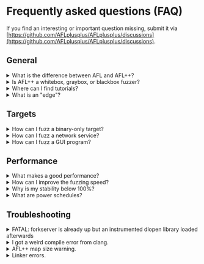 # Frequently asked questions (FAQ)

If you find an interesting or important question missing, submit it via
[https://github.com/AFLplusplus/AFLplusplus/discussions](https://github.com/AFLplusplus/AFLplusplus/discussions).

## General

<details>
  <summary id="what-is-the-difference-between-afl-and-aflplusplus">What is the difference between AFL and AFL++?</summary><p>

  AFL++ is a superior fork to Google's AFL - more speed, more and better
  mutations, more and better instrumentation, custom module support, etc.

  American Fuzzy Lop (AFL) was developed by Michał "lcamtuf" Zalewski starting
  in 2013/2014, and when he left Google end of 2017 he stopped developing it.

  At the end of 2019, the Google fuzzing team took over maintenance of AFL,
  however, it is only accepting PRs from the community and is not developing
  enhancements anymore.

  In the second quarter of 2019, 1 1/2 years later, when no further development
  of AFL had happened and it became clear there would none be coming, AFL++ was
  born, where initially community patches were collected and applied for bug
  fixes and enhancements. Then from various AFL spin-offs - mostly academic
  research - features were integrated. This already resulted in a much advanced
  AFL.

  Until the end of 2019, the AFL++ team had grown to four active developers
  which then implemented their own research and features, making it now by far
  the most flexible and feature rich guided fuzzer available as open source. And
  in independent fuzzing benchmarks it is one of the best fuzzers available,
  e.g., [Fuzzbench
  Report](https://www.fuzzbench.com/reports/2020-08-03/index.html).
</p></details>

<details>
  <summary id="is-afl-a-whitebox-graybox-or-blackbox-fuzzer">Is AFL++ a whitebox, graybox, or blackbox fuzzer?</summary><p>

  The definition of the terms whitebox, graybox, and blackbox fuzzing varies
  from one source to another. For example, "graybox fuzzing" could mean
  binary-only or source code fuzzing, or something completely different.
  Therefore, we try to avoid them.

  [The Fuzzing Book](https://www.fuzzingbook.org/html/GreyboxFuzzer.html#AFL:-An-Effective-Greybox-Fuzzer)
  describes the original AFL to be a graybox fuzzer. In that sense, AFL++ is
  also a graybox fuzzer.
</p></details>

<details>
  <summary id="where-can-i-find-tutorials">Where can I find tutorials?</summary><p>

  We compiled a list of tutorials and exercises, see
  [tutorials.md](tutorials.md).
</p></details>

<details>
  <summary id="what-is-an-edge">What is an "edge"?</summary><p>

  A program contains `functions`, `functions` contain the compiled machine code.
  The compiled machine code in a `function` can be in a single or many `basic
  blocks`. A `basic block` is the **largest possible number of subsequent machine
  code instructions** that has **exactly one entry point** (which can be be entered by
  multiple other basic blocks) and runs linearly **without branching or jumping to
  other addresses** (except at the end).

  ```
  function() {
    A:
      some
      code
    B:
      if (x) goto C; else goto D;
    C:
      some code
      goto E
    D:
      some code
      goto B
    E:
      return
  }
  ```

  Every code block between two jump locations is a `basic block`.

  An `edge` is then the unique relationship between two directly connected
  `basic blocks` (from the code example above):

  ```
                Block A
                  |
                  v
                Block B  <------+
              /        \       |
              v          v      |
          Block C    Block D --+
              \
                v
                Block E
  ```

  Every line between two blocks is an `edge`. Note that a few basic block loop
  to itself, this too would be an edge.
</p></details>

## Targets

<details>
  <summary id="how-can-i-fuzz-a-binary-only-target">How can I fuzz a binary-only target?</summary><p>

  AFL++ is a great fuzzer if you have the source code available.

  However, if there is only the binary program and no source code available,
  then the standard non-instrumented mode is not effective.

  To learn how these binaries can be fuzzed, read
  [fuzzing_binary-only_targets.md](fuzzing_binary-only_targets.md).
</p></details>

<details>
  <summary id="how-can-i-fuzz-a-network-service">How can I fuzz a network service?</summary><p>

  The short answer is - you cannot, at least not "out of the box".

  For more information on fuzzing network services, see
  [best_practices.md#fuzzing-a-network-service](best_practices.md#fuzzing-a-network-service).
</p></details>

<details>
  <summary id="how-can-i-fuzz-a-gui-program">How can I fuzz a GUI program?</summary><p>

  Not all GUI programs are suitable for fuzzing. If the GUI program can read the
  fuzz data from a file without needing any user interaction, then it would be
  suitable for fuzzing.

  For more information on fuzzing GUI programs, see
  [best_practices.md#fuzzing-a-gui-program](best_practices.md#fuzzing-a-gui-program).
</p></details>

## Performance

<details>
  <summary id="what-makes-a-good-performance">What makes a good performance?</summary><p>

  Good performance generally means "making the fuzzing results better". This can
  be influenced by various factors, for example, speed (finding lots of paths
  quickly) or thoroughness (working with decreased speed, but finding better
  mutations).
</p></details>

<details>
  <summary id="how-can-i-improve-the-fuzzing-speed">How can I improve the fuzzing speed?</summary><p>

  There are a few things you can do to improve the fuzzing speed, see
  [best_practices.md#improving-speed](best_practices.md#improving-speed).
</p></details>

<details>
  <summary id="why-is-my-stability-below-100percent">Why is my stability below 100%?</summary><p>

  Stability is measured by how many percent of the edges in the target are
  "stable". Sending the same input again and again should take the exact same
  path through the target every time. If that is the case, the stability is
  100%.

  If, however, randomness happens, e.g., a thread reading other external data,
  reaction to timing, etc., then in some of the re-executions with the same data
  the edge coverage result will be different across runs. Those edges that
  change are then flagged "unstable".

  The more "unstable" edges there are, the harder it is for AFL++ to identify
  valid new paths.

  If you fuzz in persistent mode (`AFL_LOOP` or `LLVMFuzzerTestOneInput()`
  harnesses, a large number of unstable edges can mean that the target keeps
  internal state and therefore it is possible that crashes cannot be replayed.
  In such a case do either **not** fuzz in persistent mode (remove `AFL_LOOP()`
  from your harness or call `LLVMFuzzerTestOneInput()` harnesses with `@@`),
  or set a low  `AFL_LOOP` value, e.g. 100, and enable `AFL_PERSISTENT_RECORD`
  in `config.h` with the same value.

  A value above 90% is usually fine and a value above 80% is also still ok, and
  even a value above 20% can still result in successful finds of bugs. However,
  it is recommended that for values below 90% or 80% you should take
  countermeasures to improve stability.

  For more information on stability and how to improve the stability value, see
  [best_practices.md#improving-stability](best_practices.md#improving-stability).
</p></details>

<details>
  <summary id="what-are-power-schedules">What are power schedules?</summary><p>

  Not every item in our queue/corpus is the same, some are more interesting,
  others provide little value.
  A power schedule measures how "interesting" a value is, and depending on
  the calculated value spends more or less time mutating it.

  AFL++ comes with several power schedules, initially ported from
  [AFLFast](https://github.com/mboehme/aflfast), however, modified to be more
  effective and several more modes added.

  The most effective modes are `-p fast` (default) and `-p explore`.

  If you fuzz with several parallel afl-fuzz instances, then it is beneficial
  to assign a different schedule to each instance, however the majority should
  be `fast` and `explore`.

  It does not make sense to explain the details of the calculation and
  reasoning behind all of the schedules. If you are interested, read the source
  code and the AFLFast paper.
</p></details>

## Troubleshooting

<details>
  <summary id="fatal-forkserver-is-already-up-but-an-instrumented-dlopen-library-loaded-afterwards">FATAL: forkserver is already up but an instrumented dlopen library loaded afterwards</summary><p>

  It can happen that you see this error on startup when fuzzing a target:

  ```
  [-] FATAL: forkserver is already up, but an instrumented dlopen() library
             loaded afterwards. You must AFL_PRELOAD such libraries to be able
             to fuzz them or LD_PRELOAD to run outside of afl-fuzz.
             To ignore this set AFL_IGNORE_PROBLEMS=1.
  ```

  As the error describes, a dlopen() call is happening in the target that is
  loading an instrumented library after the forkserver is already in place. This
  is a problem for afl-fuzz because when the forkserver is started, we must know
  the map size already and it can't be changed later.

  The best solution is to simply set `AFL_PRELOAD=foo.so` to the libraries that
  are dlopen'ed (e.g., use `strace` to see which), or to set a manual forkserver
  after the final dlopen().

  If this is not a viable option, you can set `AFL_IGNORE_PROBLEMS=1` but then
  the existing map will be used also for the newly loaded libraries, which
  allows it to work, however, the efficiency of the fuzzing will be partially
  degraded. Note that there is additionally `AFL_IGNORE_PROBLEMS_COVERAGE` to
  additionally tell AFL++ to ignore any coverage from the late loaded libaries.
</p></details>

<details>
  <summary id="i-got-a-weird-compile-error-from-clang">I got a weird compile error from clang.</summary><p>

  If you see this kind of error when trying to instrument a target with
  afl-cc/afl-clang-fast/afl-clang-lto:

  ```
  /prg/tmp/llvm-project/build/bin/clang-13: symbol lookup error: /usr/local/bin/../lib/afl//cmplog-instructions-pass.so: undefined symbol: _ZNK4llvm8TypeSizecvmEv
  clang-13: error: unable to execute command: No such file or directory
  clang-13: error: clang frontend command failed due to signal (use -v to see invocation)
  clang version 13.0.0 (https://github.com/llvm/llvm-project 1d7cf550721c51030144f3cd295c5789d51c4aad)
  Target: x86_64-unknown-linux-gnu
  Thread model: posix
  InstalledDir: /prg/tmp/llvm-project/build/bin
  clang-13: note: diagnostic msg:
  ********************
  ```

  Then this means that your OS updated the clang installation from an upgrade
  package and because of that the AFL++ llvm plugins do not match anymore.

  Solution: `git pull ; make clean install` of AFL++.
</p></details>

<details>
  <summary id="afl-map-size-warning">AFL++ map size warning.</summary><p>

  When you run a large instrumented program stand-alone or via afl-showmap
  you might see a warning like the following:

  ```
  Warning: AFL++ tools might need to set AFL_MAP_SIZE to 223723 to be able to run this instrumented program if this crashes!
  ```

  Depending how the target works it might also crash afterwards.

  Solution: just do an `export AFL_MAP_SIZE=(the value in the warning)`.
</p></details>

<details>
  <summary id="linker-errors">Linker errors.</summary><p>

  If you compile C++ harnesses and see `undefined reference` errors for
  variables named `__afl_...`, e.g.:

  ```
  /usr/bin/ld: /tmp/test-d3085f.o: in function `foo::test()':
  test.cpp:(.text._ZN3fooL4testEv[_ZN3fooL4testEv]+0x35): undefined reference to `foo::__afl_connected'
  clang: error: linker command failed with exit code 1 (use -v to see invocation)
  ```

  Then you use AFL++ macros like `__AFL_LOOP` within a namespace and this
  will not work.

  Solution: Move that harness portion to the global namespace, e.g. before:
  ```
  #include <cstdio>
  namespace foo {
    static void test() {
      while(__AFL_LOOP(1000)) {
        foo::function();
      }
    }
  }

  int main(int argc, char** argv) {
    foo::test();
    return 0;
  }
  ```
  after:
  ```
  #include <cstdio>
  static void mytest() {
    while(__AFL_LOOP(1000)) {
      foo::function();
    }
  }
  namespace foo {
    static void test() {
      mytest();
    }
  }
  int main(int argc, char** argv) {
    foo::test();
    return 0;
  }
  ```
</p></details>
